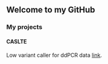## Welcome to my GitHub

### My projects

#### CASLTE
Low variant caller for ddPCR data [link](https://simondrue.github.io/castle/).
